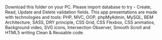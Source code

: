 Download this folder on your PC. 
Please import database to try - Create, Read, Update and Delete validation fields. 
This app presentations are made with technologies and tools: PHP, MVC, OOP, phpMyAdmin, MySQL, BEM Architecture, SASS, DRY principle, CSS Grid, CSS Flexbox, CSS animatios, Background video, SVG icons, Intersection Observer, Smooth Scroll and HTML5 writing Clean & Reusable code.
